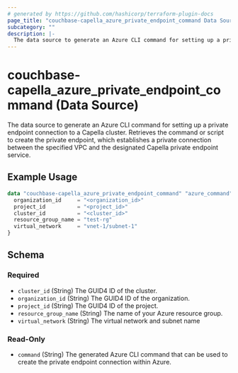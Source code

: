 ```yaml
---
# generated by https://github.com/hashicorp/terraform-plugin-docs
page_title: "couchbase-capella_azure_private_endpoint_command Data Source - terraform-provider-couchbase-capella"
subcategory: ""
description: |-
  The data source to generate an Azure CLI command for setting up a private endpoint connection to a Capella cluster. Retrieves the command or script to create the private endpoint, which establishes a private connection between the specified VPC and the designated Capella private endpoint service.
---
```


# couchbase-capella_azure_private_endpoint_command (Data Source)

The data source to generate an Azure CLI command for setting up a private endpoint connection to a Capella cluster. Retrieves the command or script to create the private endpoint, which establishes a private connection between the specified VPC and the designated Capella private endpoint service.

## Example Usage

```terraform
data "couchbase-capella_azure_private_endpoint_command" "azure_command" {
  organization_id     = "<organization_id>"
  project_id          = "<project_id>"
  cluster_id          = "<cluster_id>"
  resource_group_name = "test-rg"
  virtual_network     = "vnet-1/subnet-1"
}
```

<!-- schema generated by tfplugindocs -->
## Schema

### Required

- `cluster_id` (String) The GUID4 ID of the cluster.
- `organization_id` (String) The GUID4 ID of the organization.
- `project_id` (String) The GUID4 ID of the project.
- `resource_group_name` (String) The name of your Azure resource group.
- `virtual_network` (String) The virtual network and subnet name

### Read-Only

- `command` (String) The generated Azure CLI command that can be used to create the private endpoint connection within Azure.
